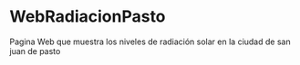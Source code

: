 # WebRadiacionPasto
Pagina Web que muestra los niveles de radiación solar en la ciudad de san juan de pasto

